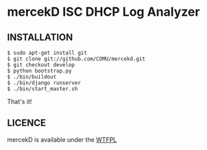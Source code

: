 # mercekD ISC DHCP Log Analyzer

## INSTALLATION

    $ sudo apt-get install git
    $ git clone git://github.com/COMU/mercekd.git
    $ git checkout develop
    $ python bootstrap.py
    $ ./bin/buildout
    $ ./bin/django runserver
    $ ./bin/start_master.sh

That's it!

## LICENCE

mercekD is available under the [WTFPL](http://sam.zoy.org/wtfpl/)


